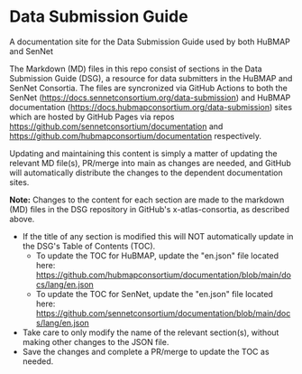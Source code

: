 # Data Submission Guide
A documentation site for the Data Submission Guide used by both HuBMAP and SenNet

The Markdown (MD) files in this repo consist of sections in the Data Submission Guide (DSG), a resource for data submitters in the HuBMAP and SenNet Consortia.
The files are syncronized via GitHub Actions to both the SenNet (https://docs.sennetconsortium.org/data-submission) and HuBMAP documentation (https://docs.hubmapconsortium.org/data-submission) sites which are hosted by GitHub Pages via repos https://github.com/sennetconsortium/documentation and https://github.com/hubmapconsortium/documentation respectively. 

Updating and maintaining this content is simply a matter of updating the relevant MD file(s), PR/merge into main as changes are needed, and GitHub will automatically distribute the changes to the dependent documentation sites.

**Note:** Changes to the content for each section are made to the markdown (MD) files in the DSG repository in GitHub's x-atlas-consortia, as described above.
- If the title of any section is modified this will NOT automatically update in the DSG's Table of Contents (TOC).
  - To update the TOC for HuBMAP, update the "en.json" file located here: https://github.com/hubmapconsortium/documentation/blob/main/docs/lang/en.json
  - To update the TOC for SenNet, update the "en.json" file located here: https://github.com/sennetconsortium/documentation/blob/main/docs/lang/en.json
- Take care to only modify the name of the relevant section(s), without making other changes to the JSON file.
- Save the changes and complete a PR/merge to update the TOC as needed.

